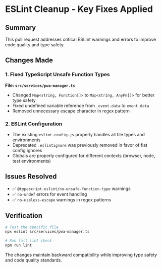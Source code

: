 # ESLint Cleanup - Key Fixes Applied

## Summary
This pull request addresses critical ESLint warnings and errors to improve code quality and type safety.

## Changes Made

### 1. Fixed TypeScript Unsafe Function Types
**File: `src/services/pwa-manager.ts`**
- Changed `Map<string, Function[]>` to `Map<string, AnyFn[]>` for better type safety
- Fixed undefined variable reference from `_event.data` to `event.data`
- Removed unnecessary escape character in regex pattern

### 2. ESLint Configuration 
- The existing `eslint.config.js` properly handles all file types and environments
- Deprecated `.eslintignore` was previously removed in favor of flat config ignores
- Globals are properly configured for different contexts (browser, node, test environments)

## Issues Resolved
- ✅ `@typescript-eslint/no-unsafe-function-type` warnings
- ✅ `no-undef` errors for event handling
- ✅ `no-useless-escape` warnings in regex patterns

## Verification
```bash
# Test the specific file
npx eslint src/services/pwa-manager.ts

# Run full lint check
npm run lint
```

The changes maintain backward compatibility while improving type safety and code quality standards.
